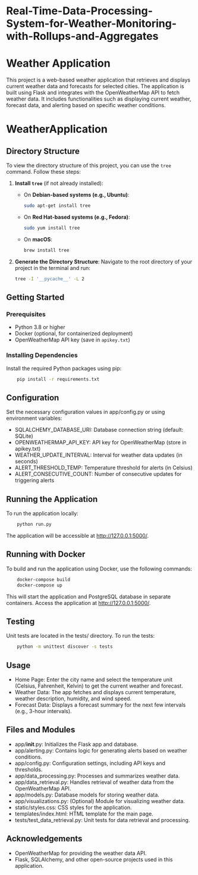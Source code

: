# Real-Time-Data-Processing-System-for-Weather-Monitoring-with-Rollups-and-Aggregates
# Weather Application

This project is a web-based weather application that retrieves and displays current weather data and forecasts for selected cities. The application is built using Flask and integrates with the OpenWeatherMap API to fetch weather data. It includes functionalities such as displaying current weather, forecast data, and alerting based on specific weather conditions.

# WeatherApplication

## Directory Structure

To view the directory structure of this project, you can use the `tree` command. Follow these steps:

1. **Install `tree`** (if not already installed):
   - On **Debian-based systems (e.g., Ubuntu)**:
     ```bash
     sudo apt-get install tree
     ```
   - On **Red Hat-based systems (e.g., Fedora)**:
     ```bash
     sudo yum install tree
     ```
   - On **macOS**:
     ```bash
     brew install tree
     ```

2. **Generate the Directory Structure**:
   Navigate to the root directory of your project in the terminal and run:
   ```bash
   tree -I '__pycache__' -L 2


## Getting Started

### Prerequisites

- Python 3.8 or higher
- Docker (optional, for containerized deployment)
- OpenWeatherMap API key (save in `apikey.txt`)

### Installing Dependencies

Install the required Python packages using pip:
```bash
    pip install -r requirements.txt
```
## Configuration

Set the necessary configuration values in app/config.py or using environment variables:

- SQLALCHEMY_DATABASE_URI: Database connection string (default: SQLite)
- OPENWEATHERMAP_API_KEY: API key for OpenWeatherMap (store in apikey.txt)
- WEATHER_UPDATE_INTERVAL: Interval for weather data updates (in seconds)
- ALERT_THRESHOLD_TEMP: Temperature threshold for alerts (in Celsius)
- ALERT_CONSECUTIVE_COUNT: Number of consecutive updates for triggering alerts

## Running the Application

To run the application locally:
```bash
    python run.py
```

The application will be accessible at http://127.0.0.1:5000/.

## Running with Docker

To build and run the application using Docker, use the following commands:
```bash
    docker-compose build
    docker-compose up
```
This will start the application and PostgreSQL database in separate containers. Access the application at http://127.0.0.1:5000/.

## Testing

Unit tests are located in the tests/ directory. To run the tests:
```bash
    python -m unittest discover -s tests
```
## Usage

- Home Page: Enter the city name and select the temperature unit (Celsius, Fahrenheit, Kelvin) to get the current weather and forecast.
- Weather Data: The app fetches and displays current temperature, weather description, humidity, and wind speed.
- Forecast Data: Displays a forecast summary for the next few intervals (e.g., 3-hour intervals).

## Files and Modules
- app/__init__.py: Initializes the Flask app and database.
- app/alerting.py: Contains logic for generating alerts based on weather conditions.
- app/config.py: Configuration settings, including API keys and thresholds.
- app/data_processing.py: Processes and summarizes weather data.
- app/data_retrieval.py: Handles retrieval of weather data from the OpenWeatherMap API.
- app/models.py: Database models for storing weather data.
- app/visualizations.py: (Optional) Module for visualizing weather data.
- static/styles.css: CSS styles for the application.
- templates/index.html: HTML template for the main page.
- tests/test_data_retrieval.py: Unit tests for data retrieval and processing.

## Acknowledgements
- OpenWeatherMap for providing the weather data API.
- Flask, SQLAlchemy, and other open-source projects used in this application.
